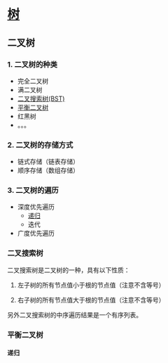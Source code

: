 # [树]()

## 二叉树

### 1. 二叉树的种类

- 完全二叉树
- 满二叉树
- [二叉搜索树(BST)](https://github.com/zoeaaa/Algorithm-/blob/main/Tree/Readme.md#二叉搜索树)
- [平衡二叉树](https://github.com/zoeaaa/Algorithm-/blob/main/Tree/Readme.md#平衡二叉树)
- 红黑树
- 。。。

### 2. 二叉树的存储方式

- 链式存储（链表存储）
- 顺序存储（数组存储）

### 3. 二叉树的遍历

- 深度优先遍历
     - [递归]()
     - 迭代
- 广度优先遍历

### 二叉搜索树

 二叉搜索树是二叉树的一种，具有以下性质：

  1. 左子树的所有节点值小于根的节点值（注意不含等号）
  
  2. 右子树的所有节点值大于根的节点值（注意不含等号）

另外二叉搜索树的中序遍历结果是一个有序列表。

### 平衡二叉树

#### 递归

